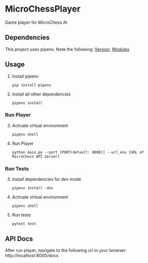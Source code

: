# MicroChessPlayer

Game player for MicroChess AI

## Dependencies

This project uses pipenv. Note the following: [Version](Pipfile), [Modules](Pipfile.lock)

## Usage

1. Install pipenv

    ```
    pip install pipenv
    ```

1. Install all other dependencies

    ```
    pipenv install
    ```

### Run Player

3. Activate virtual environment

    ```
    pipenv shell
    ```

3. Run Player

    ```
    python main.py --port [PORT(default: 8000)] --url_env [URL of MicroChess API Server]
    ```

### Run Tests

3. Install dependencies for dev mode

    ```
    pipenv install -dev
    ```

3. Activate virtual environment

    ```
    pipenv shell
    ```

3. Run tests

    ```
    pytest test
    ```

## API Docs

After run player, navigate to the following url in your browser: http://localhost:8000/docs
